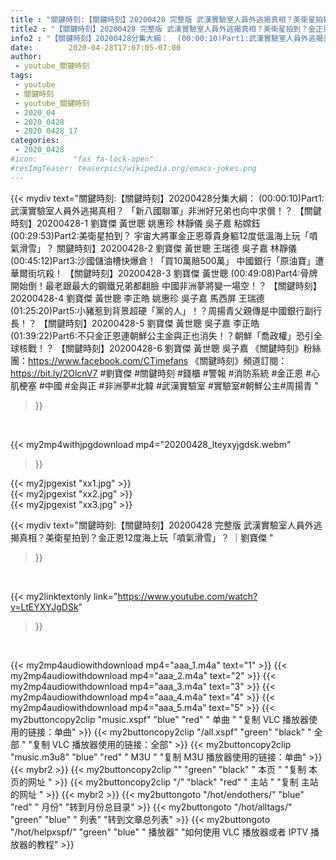 ```yaml
---
title : "關鍵時刻:【關鍵時刻】20200428 完整版 武漢實驗室人員外逃揭真相？美衛星拍到？金正恩12度海上玩「噴氣滑雪」？ ｜劉寶傑 "
title2 : "【關鍵時刻】20200428 完整版 武漢實驗室人員外逃揭真相？美衛星拍到？金正恩12度海上玩「噴氣滑雪」？ ｜劉寶傑 "
info2 : "【關鍵時刻】20200428分集大綱：  (00:00:10)Part1:武漢實驗室人員外逃揭真相？ 「新八國聯軍」非洲好兄弟也向中求償！？ 【關鍵時刻】20200428-1 劉寶傑 黃世聰 姚惠珍 林靜儀 吳子嘉 粘嫦鈺  (00:29:53)Part2:美衛星拍到？ 宇宙大將軍金正恩尊貴身軀12度低溫海上玩「噴氣滑雪」？ 關鍵時刻】20200428-2 劉寶傑 黃世聰 王瑞德 吳子嘉 林靜儀  (00:45:12)Part3:沙國儲油槽快爆倉！「買10萬賠500萬」 中國銀行「原油寶」遭華爾街坑殺！ 【關鍵時刻】20200428-3 劉寶傑 黃世聰  (00:49:08)Part4:骨牌開始倒！最老跟最大的鋼鐵兄弟都翻臉 中國非洲夢將變一場空！？ 【關鍵時刻】20200428-4 劉寶傑 黃世聰 李正皓 姚惠珍 吳子嘉 馬西屏 王瑞德  (01:25:20)Part5:小豬惹到背景超硬「黨的人」！？周揚青父親傳是中國銀行副行長！？ 【關鍵時刻】20200428-5 劉寶傑 黃世聰 吳子嘉 李正皓  (01:39:22)Part6:不只金正恩連朝鮮公主金與正也消失！？朝鮮「喬政權」恐引全球核戰！？ 【關鍵時刻】20200428-6 劉寶傑 黃世聰 吳子嘉  《關鍵時刻》粉絲團：https://www.facebook.com/CTimefans 《關鍵時刻》頻道訂閱：https://bit.ly/2OlcnV7  #劉寶傑 #關鍵時刻 #錢櫃 #警報 #消防系統 #金正恩 #心肌梗塞 #中國 #金與正 #非洲夢#北韓 #武漢實驗室 #實驗室#朝鮮公主#周揚青 "
date:        2020-04-28T17:07:05-07:00
author:
 - youtube_關鍵時刻
tags:
 - youtube
 - 關鍵時刻
 - youtube_關鍵時刻
 - 2020_04
 - 2020_0428
 - 2020_0428_17
categories:
 - 2020_0428
#icon:        "fas fa-lock-open"
#resImgTeaser: teaserpics/wikipedia.org/emacs-jokes.png
---
```


{{< mydiv text="關鍵時刻:【關鍵時刻】20200428分集大綱：  (00:00:10)Part1:武漢實驗室人員外逃揭真相？ 「新八國聯軍」非洲好兄弟也向中求償！？ 【關鍵時刻】20200428-1 劉寶傑 黃世聰 姚惠珍 林靜儀 吳子嘉 粘嫦鈺  (00:29:53)Part2:美衛星拍到？ 宇宙大將軍金正恩尊貴身軀12度低溫海上玩「噴氣滑雪」？ 關鍵時刻】20200428-2 劉寶傑 黃世聰 王瑞德 吳子嘉 林靜儀  (00:45:12)Part3:沙國儲油槽快爆倉！「買10萬賠500萬」 中國銀行「原油寶」遭華爾街坑殺！ 【關鍵時刻】20200428-3 劉寶傑 黃世聰  (00:49:08)Part4:骨牌開始倒！最老跟最大的鋼鐵兄弟都翻臉 中國非洲夢將變一場空！？ 【關鍵時刻】20200428-4 劉寶傑 黃世聰 李正皓 姚惠珍 吳子嘉 馬西屏 王瑞德  (01:25:20)Part5:小豬惹到背景超硬「黨的人」！？周揚青父親傳是中國銀行副行長！？ 【關鍵時刻】20200428-5 劉寶傑 黃世聰 吳子嘉 李正皓  (01:39:22)Part6:不只金正恩連朝鮮公主金與正也消失！？朝鮮「喬政權」恐引全球核戰！？ 【關鍵時刻】20200428-6 劉寶傑 黃世聰 吳子嘉  《關鍵時刻》粉絲團：https://www.facebook.com/CTimefans 《關鍵時刻》頻道訂閱：https://bit.ly/2OlcnV7  #劉寶傑 #關鍵時刻 #錢櫃 #警報 #消防系統 #金正恩 #心肌梗塞 #中國 #金與正 #非洲夢#北韓 #武漢實驗室 #實驗室#朝鮮公主#周揚青 "
>}}
<br>


{{< my2mp4withjpgdownload mp4="20200428_lteyxyjgdsk.webm"
>}}

{{< my2jpgexist "xx1.jpg" >}}<br>
{{< my2jpgexist "xx2.jpg" >}}<br>
{{< my2jpgexist "xx3.jpg" >}}<br>



{{< mydiv text="關鍵時刻:【關鍵時刻】20200428 完整版 武漢實驗室人員外逃揭真相？美衛星拍到？金正恩12度海上玩「噴氣滑雪」？ ｜劉寶傑 "
>}}
<br>

{{< my2linktextonly link="https://www.youtube.com/watch?v=LtEYXYJgDSk"
>}}


<br>

{{< my2mp4audiowithdownload mp4="aaa_1.m4a"    text="1" >}}
{{< my2mp4audiowithdownload mp4="aaa_2.m4a"    text="2" >}}
{{< my2mp4audiowithdownload mp4="aaa_3.m4a"    text="3" >}}
{{< my2mp4audiowithdownload mp4="aaa_4.m4a"    text="4" >}}
{{< my2mp4audiowithdownload mp4="aaa_5.m4a"    text="5" >}}
{{< my2buttoncopy2clip "music.xspf"        "blue"   "red"    " 单曲 "  "复制 VLC 播放器使用的链接：单曲" >}} {{< my2buttoncopy2clip "/all.xspf"         "green"  "black"  " 全部 "  "复制 VLC 播放器使用的链接：全部" >}} {{< my2buttoncopy2clip "music.m3u8"        "blue"   "red"    " M3U  "    "复制 M3U 播放器使用的链接：单曲" >}} {{< mybr2 >}} {{< my2buttoncopy2clip ""                  "green"  "black"  " 本页 "    "复制 本页的网址 " >}} {{< my2buttoncopy2clip "/"                 "black"  "red"    " 主站 "    "复制 主站的网址 " >}} {{< mybr2 >}} {{< my2buttongoto      "/hot/endothers/"   "blue"   "red"    " 月份"   "转到月份总目录" >}} {{< my2buttongoto      "/hot/alltags/"     "green"  "blue"   " 列表"   "转到文章总列表" >}} {{< my2buttongoto      "/hot/helpxspf/"    "green"  "blue"   " 播放器" "如何使用 VLC 播放器或者 IPTV 播放器的教程" >}} 
